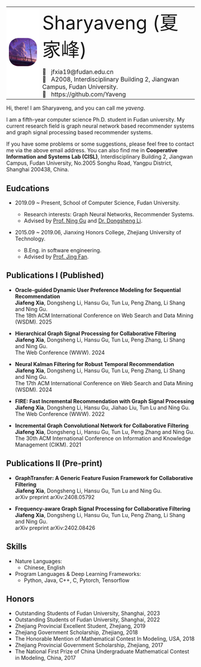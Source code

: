 <html><body>

<table frame=void rules="none">
  <tr>
    <td align='center' style="background-color:#FFFFFFFF">
      <img src='pic/photo.jpg' style="zoom:25%;border-radius:100px;">
    </td>
    <td>
      <div  style='font-size:50px'>Sharyaveng (夏 家峰)</div>
      <br>
      <div style='font-size:16px'>📧&nbsp;&nbsp;&nbsp;jfxia19@fudan.edu.cn<br>🏢 &nbsp;&nbsp;A2008, Interdisciplinary Building 2, Jiangwan Campus, Fudan University.<br>🔗&nbsp;&nbsp;&nbsp;https://github.com/Yaveng</div>
    </td>
  </tr>
</table>

</body></html>

Hi, there! I am Sharyaveng, and you can call me *yaveng*. 

I am a fifth-year computer science Ph.D. student in Fudan university. My current research field is graph neural network based recommender systems and graph signal processing based recommender systems.

If you have some problems or some suggestions, please feel free to contact me via the above email address. You can also find me in **Cooperative Information and Systems Lab (CISL)**, Interdisciplinary Building 2, Jiangwan Campus, Fudan University, No.2005 Songhu Road, Yangpu District, Shanghai 200438, China.

## Eudcations
* 2019.09 ~ Present, School of Computer Science, Fudan University.
  * Research interests: Graph Neural Networks, Recommender Systems.
  * Advised by [Prof. Ning Gu](https://cscw.fudan.edu.cn/ninggu/list.htm) and [Dr. Dongsheng Li](https://recmind.cn).
 
* 2015.09 ~ 2019.06, Jianxing Honors College, Zhejiang University of Technology.
  * B.Eng. in software engineering.
  * Advised by [Prof. Jing Fan](https://homepage.zjut.edu.cn/fj2/).


## Publications I (Published)
* **Oracle-guided Dynamic User Preference Modeling for Sequential Recommendation**\
  **Jiafeng Xia**, Dongsheng Li, Hansu Gu, Tun Lu, Peng Zhang, Li Shang and Ning Gu.\
  The 18th ACM International Conference on Web Search and Data Mining (WSDM). 2025
  
* **Hierarchical Graph Signal Processing for Collaborative Filtering**\
  **Jiafeng Xia**, Dongsheng Li, Hansu Gu, Tun Lu, Peng Zhang, Li Shang and Ning Gu.\
  The Web Conference (WWW). 2024
  
* **Neural Kalman Filtering for Robust Temporal Recommendation**\
  **Jiafeng Xia**, Dongsheng Li, Hansu Gu, Tun Lu, Peng Zhang, Li Shang and Ning Gu.\
  The 17th ACM International Conference on Web Search and Data Mining (WSDM). 2024
  
* **FIRE: Fast Incremental Recommendation with Graph Signal Processing**\
  **Jiafeng Xia**, Dongsheng Li, Hansu Gu, Jiahao Liu, Tun Lu and Ning Gu.\
  The Web Conference (WWW). 2022
  
* **Incremental Graph Convolutional Network for Collaborative Filtering**\
  **Jiafeng Xia**, Dongsheng Li, Hansu Gu, Tun Lu, Peng Zhang and Ning Gu.\
  The 30th ACM International Conference on Information and Knowledge Management (CIKM). 2021

## Publications II (Pre-print)
* **GraphTransfer: A Generic Feature Fusion Framework for Collaborative Filtering**\
  **Jiafeng Xia**, Dongsheng Li, Hansu Gu, Tun Lu and Ning Gu.\
  arXiv preprint arXiv:2408.05792
  
* **Frequency-aware Graph Signal Processing for Collaborative Filtering**\
  **Jiafeng Xia**, Dongsheng Li, Hansu Gu, Tun Lu, Peng Zhang, Li Shang and Ning Gu.\
  arXiv preprint arXiv:2402.08426


## Skills
* Nature Languages:
  * Chinese, English
* Program Languages & Deep Learning Frameworks:
  * Python, Java, C++, C, Pytorch, Tensorflow

## Honors
* Outstanding Students of Fudan University, Shanghai, 2023
* Outstanding Students of Fudan University, Shanghai, 2022
* Zhejiang Provincial Excellent Student, Zhejiang, 2019
* Zhejiang Government Scholarship, Zhejiang, 2018
* The Honorable Mention of Mathematical Contest In Modeling, USA, 2018
* Zhejiang Provincial Government Scholarship, Zhejiang, 2017
* The National First Prize of China Undergraduate Mathematical Contest in Modeling, China, 2017
